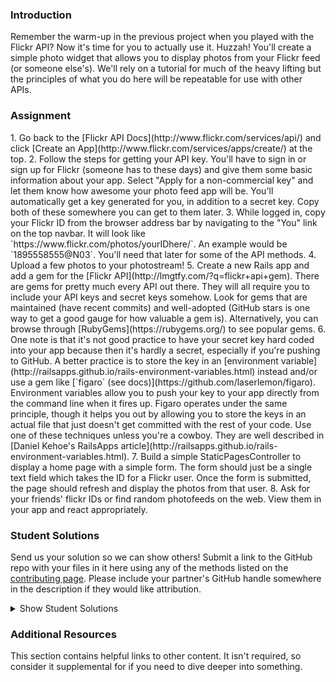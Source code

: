 ### Introduction

Remember the warm-up in the previous project when you played with the Flickr API?  Now it's time for you to actually use it.  Huzzah!  You'll create a simple photo widget that allows you to display photos from your Flickr feed (or someone else's). We'll rely on a tutorial for much of the heavy lifting but the principles of what you do here will be repeatable for use with other APIs.

### Assignment

<div class="lesson-content__panel" markdown="1">
1. Go back to the [Flickr API Docs](http://www.flickr.com/services/api/) and click [Create an App](http://www.flickr.com/services/apps/create/) at the top.
2. Follow the steps for getting your API key.  You'll have to sign in or sign up for Flickr (someone has to these days) and give them some basic information about your app.  Select "Apply for a non-commercial key" and let them know how awesome your photo feed app will be.  You'll automatically get a key generated for you, in addition to a secret key.  Copy both of these somewhere you can get to them later.
3. While logged in, copy your Flickr ID from the browser address bar by navigating to the "You" link on the top navbar. It will look like `https://www.flickr.com/photos/yourIDhere/`. An example would be `1895558555@N03`. You'll need that later for some of the API methods.
4. Upload a few photos to your photostream!
5. Create a new Rails app and add a gem for the [Flickr API](http://lmgtfy.com/?q=flickr+api+gem). There are gems for pretty much every API out there. They will all require you to include your API keys and secret keys somehow. Look for gems that are maintained (have recent commits) and well-adopted (GitHub stars is one way to get a good gauge for how valuable a gem is). Alternatively, you can browse through [RubyGems](https://rubygems.org/) to see popular gems.
6. One note is that it's not good practice to have your secret key hard coded into your app because then it's hardly a secret, especially if you're pushing to GitHub.  A better practice is to store the key in an [environment variable](http://railsapps.github.io/rails-environment-variables.html) instead and/or use a gem like [`figaro` (see docs)](https://github.com/laserlemon/figaro).  Environment variables allow you to push your key to your app directly from the command line when it fires up.  Figaro operates under the same principle, though it helps you out by allowing you to store the keys in an actual file that just doesn't get committed with the rest of your code.  Use one of these techniques unless you're a cowboy.  They are well described in [Daniel Kehoe's RailsApps article](http://railsapps.github.io/rails-environment-variables.html).
7. Build a simple StaticPagesController to display a home page with a simple form.  The form should just be a single text field which takes the ID for a Flickr user.  Once the form is submitted, the page should refresh and display the photos from that user.
8. Ask for your friends' flickr IDs or find random photofeeds on the web.  View them in your app and react appropriately.
</div>

### Student Solutions
Send us your solution so we can show others! Submit a link to the GitHub repo with your files in it here using any of the methods listed on the [contributing page](http://github.com/TheOdinProject/curriculum/blob/master/contributing.md).  Please include your partner's GitHub handle somewhere in the description if they would like attribution.

<details markdown="block">
  <summary> Show Student Solutions </summary>

* Add your solution below this line!
* [Darren's Solution](https://github.com/DarrenLo0530/rails-mini-projects/tree/master/photo-feed)
* [Axel Lopez's Solution](https://github.com/lopezaxel/photo-feed-app)
* [Saul-Good-Homie's Solution](https://github.com/Saul-Good-Homie/odin-flickr-API)
* [JvPelai's Solution](https://github.com/JvPelai/odin_flickr_album)
* [irlgabriel's Solution](https://github.com/irlgabriel/flickr-api-project) - [View in Browser](https://fast-beyond-84270.herokuapp.com/)
* [pudu87's Solution](https://github.com/pudu87/odin-flickr)
* [proto-dylan's Solution](https://github.com/proto-dylan/flickr-feeder)
* [Christian's Solution](https://github.com/rueeazy/odin_flickr)
* [leetie's Solution](https://github.com/leetie/flickr-api-2)
* [Olugbade Olalekan's Solution](https://github.com/gbadesimple/project_photo_stream_api)
* [Lucas Bide's Solution](https://github.com/Lucas-Bide/odin-flickr-api)
* [Run After's Solution](https://github.com/run-after/flickr-api)
* [BShowen's Solution](https://github.com/BShowen/flickr_search_api) - [Live](https://flick-r.herokuapp.com/)
* [Duarte's Solution](https://github.com/Duartemartins/odin-flickr)
* [Ovsjah Schweinefresser's Solution](https://github.com/Ovsjah/flickr_api) - [View in Browser](https://ovsjazz-flickr-api.herokuapp.com/)
* [robomonk's Solution](https://github.com/robo-monk/odin-timefreeze) - [View in browser](https://shielded-shore-35008.herokuapp.com/)
* [fossegrim's Solution](https://github.com/olav35/odin-flickr)
* [CodingCop's Solution](https://github.com/cleve703/flickr-learning)
* [Ian's Solution](https://github.com/IanMKesler/flickr-widget)
* [Helmi's Solution](https://github.com/helmihidzir/odin_flickr)
* [Kevin Vuong's Solution](https://github.com/fffear/odin_flickr)
* [Learnsometing's Solution](https://github.com/learnsometing/Rails-flickr_api)
* [Simon Tharby's Solution](https://github.com/jinjagit/flickr-api) - [View in browser](https://findr-simontharby.herokuapp.com/)
* [Jason McKee's Solution](https://github.com/jttmckee/odin-flickr.git) - [View in browser](https://immense-bayou-47624.herokuapp.com/)
* [Max Garber's Solution](https://github.com/bubblebooy/odin-flickr)
* [Javier Machin's Solution](https://github.com/Javier-Machin/Flickr-API)
* [szib's Solution](https://github.com/szib/odin-flickr) - [View in browser](https://intense-escarpment-22977.herokuapp.com/)
* [nmac's Solution](https://github.com/nmacawile/flickr-browsr) - [Heroku](https://ancient-coast-53530.herokuapp.com/?user=flickr)
* [brxck's Solution](https://github.com/brxck/flickr-viewer) - [View in browser](https://protected-sea-14480.herokuapp.com/)
* [Jmooree30's Solution](https://github.com/jmooree30/odin-api.git) - [View in browser](https://lit-bastion-68220.herokuapp.com/)
* [theghall's Solution](https://github.com/theghall/odin-flickr.git)
* [Clayton Sweeten's Solution](https://github.com/cjsweeten101/odin-flickr)
* [Jonathan Yiv's Solution](https://github.com/JonathanYiv/flickr-api)
* [mindovermiles262's Solution](https://github.com/mindovermiles262/flickr-api) - [View in browser](https://flickr-api-ad.herokuapp.com/)
* [leosoaivan's Solution](https://github.com/leosoaivan/TOP_ror_flickr) - [View in browser](https://still-spire-50621.herokuapp.com/)
* [Joshua Wootonn's Solution](https://github.com/jose56wonton/flickr_api_test)
* [holdercp's Solution](https://github.com/holdercp/flickr-feed) - [View in browser](https://stark-brook-63398.herokuapp.com/)
* [Austin's Solution](https://github.com/CouchofTomato/odin_flikr)
* [Rhys B.'s Solution ](https://github.com/105ron/flickrphotos) - [View in browser](https://calm-coast-27204.herokuapp.com)
* [Donald's Solution](https://github.com/donaldali/odin-rails/tree/master/odin-flickr)
* [Adrian Badarau's Solution](https://github.com/adrianbadarau/rails-flickr-api-test-app)
* [Jack's Solution](https://github.com/jnguyen85/flickr_search)
* [Dominik Stodolny's Solution](https://github.com/dstodolny/odin-flickr)
* [Alex's Solution](https://github.com/alexgh123/odin-api-practice) - [View in browser](https://radiant-bastion-6163.herokuapp.com)
* [Kevin Mulhern's Solution](https://github.com/KevinMulhern/odin-flickr-api-app)
* [AtActionPark's Solution - With fix for ssl error on windows](https://github.com/AtActionPark/odin_flickr_api_app)
* [Jeremy Mauzy's Solution](https://github.com/apositivejam/the_odin_project/tree/master/flickr_api)
* [Tomislav Mikulin's Solution](https://github.com/MrKindle85/odin-flickr-api)
* [Luke Walker's Solution](https://github.com/ubershibs/rails_course/tree/master/flickr-sidebar)
* [srashidi's Solution](https://github.com/srashidi/APIs/tree/master/flickr-sidebar)
* [Scott Bobbitt's Solution](https://github.com/sco-bo/flickr_widget) - [View in Browser](https://secure-refuge-22481.herokuapp.com/)
* [James Brooks's Solution](https://github.com/jhbrooks/flickr-get) - [View in browser](https://still-tor-87008.herokuapp.com/)
* [Miguel Herrera's Solution](https://github.com/migueloherrera/odin-photos)
* [Sander Schepens's Solution](https://github.com/schepens83/theodinproject.com/tree/master/rails/project11--odin-kittens/flickr-viewer)
* [Top's Solution](https://github.com/TopOneOfTopOne/flickr-api) - [View in Browser](https://flickr-apii.herokuapp.com/)
* [Matt Velez's Solution](https://github.com/Timecrash/rails-projects/tree/master/flickr-sidebar)
* [David Chapman's Solution](https://github.com/davidchappy/odin_training_projects/tree/master/flickr-api)
* [Mayowa Pitan's Solution](https://github.com/andela-mpitan/odin-kittens) - [View in Browser](http://odin-kittens.herokuapp.com/)
* [Shala Qweghen's Solution](https://github.com/ShalaQweghen/flickr-photo-finder) - [View in Browser](https://shielded-retreat-38986.herokuapp.com)
* [Dylan's Solution](https://github.com/resputin/the_odin_project/tree/master/Rails/flickr_api)
* [DV's Solution](https://github.com/dvislearning/odin-flickr) - [View in Browser](http://serene-spire-20652.herokuapp.com)
* [Sophia Wu's Solution](https://github.com/SophiaLWu/flickr-app-api) - [View in Browser](https://radiant-ravine-62439.herokuapp.com/)
* [Daniel Aguilar's Solution](https://github.com/danaguilar/Flicker-fotos)
* [Francisco Carlos's Solution](https://github.com/fcarlosdev/the_odin_project/tree/master/odin-flickr-api)
* [Punnadittr's Solution](https://github.com/punnadittr/flickr-api-app) - [View in Browser](https://young-wildwood-74188.herokuapp.com/)
* [Areeba's Solution](https://github.com/AREEBAISHTIAQ/flickr-browser)
* [Agon's Solution](https://github.com/AgonIdrizi/Flickr_photos)
* [Malaika's Solution](https://github.com/malaikaMI/flickr-browser)
* [bchalman's Solution](https://github.com/bchalman/odin-flickr-api)
* [Brendaneus' Solution](https://theodinprojects.live/courses/ruby-on-rails/projects/flickr-api)
* [Jamesredux's Solution](https://github.com/Jamesredux/flickr_app) - [View in Browser](https://sleepy-castle-29757.herokuapp.com/)
* [Timework's Solution](https://github.com/Timework/odin-flickr)
* [Bendee's Solution](https://github.com/bendee48/rails-photo-feed)
* [Christian Paez's Solution](https://github.com/christian1894/odin-flickr)
* [Clinton's Solution](https://github.com/Clinton-dev/simple-photo-widget)

</details>

### Additional Resources
This section contains helpful links to other content. It isn't required, so consider it supplemental for if you need to dive deeper into something.
